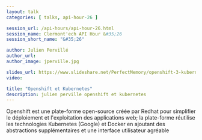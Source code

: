 ```yaml
---
layout: talk
categories: [ talks, api-hour-26 ]

session_url: /api-hours/api-hour-26.html
session_name: Clermont'ech API Hour &#35;26
session_short_name: "&#35;26"

author: Julien Pervillé
author_url:
author_image: jperville.jpg

slides_url: https://www.slideshare.net/PerfectMemory/openshift-3-kubernetes
video:

title: "Openshift et Kubernetes"
description: julien perville openshift et kubernetes
---
```




Openshift est une plate-forme open-source créée par Redhat pour simplifier le
déploiement et l'exploitation des applications web; la plate-forme réutilise les
technologies Kubernetes (Google) et Docker en ajoutant des abstractions supplémentaires
et une interface utilisateur agréable

